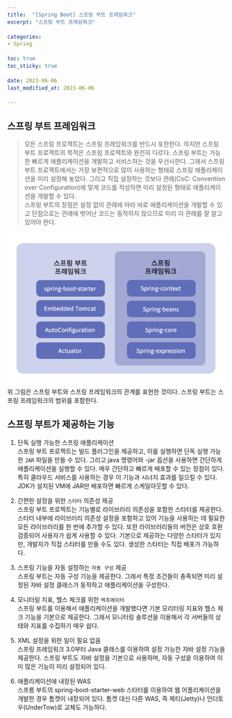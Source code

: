 ```yaml
---
title:  "[Spring Boot] 스프링 부트 프레임워크"
excerpt: "스프링 부트 프레임워크"

categories:
- Spring

toc: true
toc_sticky: true

date: 2023-06-06
last_modified_at: 2023-06-06

---
```

## 스프링 부트 프레임워크
> 모든 스프링 프로젝트는 스프링 프레임워크를 반드시 포한한다. 하지만 스프링 부트 프로젝트의 목적은 스프링 프로젝트와 완전히 다르다.
> 스프링 부트는 가능한 빠르게 애플리케이션을 개발하고 서비스하는 것을 우선시한다.
> 그래서 스프링 부트 프로젝트에서는 가장 보편적으로 많이 사용하는 형태로 스프링 애플리케이션을 미리 설정해 놓았다.
> 그리고 직접 설정하는 것보다 관례(CoC: Convention over Configuration)에 맞게 코드를 작성하면 미리 설정된 형태로 애플리케이션을 개발할 수 있다.  
> 스프링 부트의 장점은 설정 없이 관례에 따라 바로 애플리케이션을 개발할 수 있고 단점으로는 관례에 벗어난 코드는 동작하지 않으므로 미리 이 관례를 잘 알고 있어야 한다.

![relation](/assets/images/file/springboot/boot3.png)  
위 그림은 스프링 부트와 스프링 프레임워크의 관계를 표현한 것이다. 스프링 부트는 스프링 프레임워크의 범위를 포함한다.

## 스프링 부트가 제공하는 기능
1. 단독 실행 가능한 스프링 애플리케이션  
스프링 부트 프로젝트는 빌드 플러그인을 제공하고, 이를 실행하면 단독 실행 가능한 `JAR` 파일을 만들 수 있다.
그리고 java 명령어와 -jar 옵션을 사용하면 간단하게 애플리케이션을 실행할 수 있다.
매우 간단하고 빠르게 배포할 수 있는 장점이 있다. 특히 클라우드 서비스를 사용하는 경우 이 기능과 시너지 효과를 일으킬 수 있다.
JDK가 설치된 VM에 JAR만 배포하면 빠르게 스케일아웃할 수 있다.


2. 간편한 설정을 위한 `스타터` 의존성 제공  
스프링 부트 프로젝트는 기능별로 라이브러리 의존성을 포함한 스타터를 제공한다.
스타터 내부에 라이브러리 의존성 설정을 포함하고 있어 기능을 사용하는 데 필요한 모든 라이브러리를 한 번에 추가할 수 있다.
또한 라이브러리들의 버전은 상호 호환 검증되어 사용자가 쉽게 사용할 수 있다.
기본으로 제공하는 다양한 스타터가 있지만, 개발자가 직접 스타터를 만들 수도 있다.
생성한 스타터는 직접 배포가 가능하다.


3. 스프링 기능을 자동 설정하는 `자동 구성` 제공  
스프링 부트는 자동 구성 기능을 제공한다. 그래서 특정 조건들이 충족되면 미리 설정된 자바 설정 클래스가 동작하고 애플리케이션을 구성한다.


4. 모니터링 지표, 헬스 체크를 위한 `액추에이터`  
스프링 부트를 이용해서 애플리케이션을 개발했다면 기본 모리터링 지표와 헬스 체크 기능을 기본으로 제공한다.
그래서 모니터링 솔루션을 이용해서 각 서버들의 상태와 지표를 수집하기 매우 쉽다.


5. XML 설정을 위한 일이 필요 없음  
스프링 프레임워크 3.0부터 Java 클래스를 이용하여 설정 가능한 자바 설정 기능을 제공한다.
스프링 부트도 자바 설정을 기본으로 사용하며, 자동 구성을 이용하여 이미 많은 기능이 미리 설정되어 있다.


6. 애플리케이션에 내장된 WAS  
스프릉 부트의 spring-boot-starter-web 스타터를 이용하여 웹 어플리케이션을 개발한 경우 톰캣이 내장되어 있다. 
톰캣 대신 다른 WAS, 즉 제티(Jetty)나 언더토우(UnderTow)로 교체도 가능하다.


